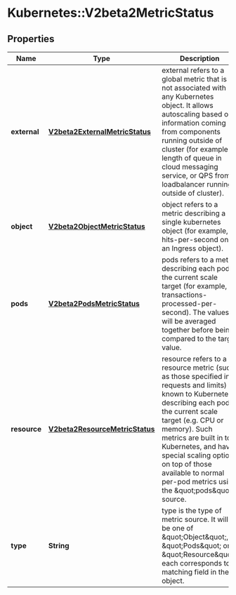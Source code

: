 # Kubernetes::V2beta2MetricStatus

## Properties
Name | Type | Description | Notes
------------ | ------------- | ------------- | -------------
**external** | [**V2beta2ExternalMetricStatus**](V2beta2ExternalMetricStatus.md) | external refers to a global metric that is not associated with any Kubernetes object. It allows autoscaling based on information coming from components running outside of cluster (for example length of queue in cloud messaging service, or QPS from loadbalancer running outside of cluster). | [optional] 
**object** | [**V2beta2ObjectMetricStatus**](V2beta2ObjectMetricStatus.md) | object refers to a metric describing a single kubernetes object (for example, hits-per-second on an Ingress object). | [optional] 
**pods** | [**V2beta2PodsMetricStatus**](V2beta2PodsMetricStatus.md) | pods refers to a metric describing each pod in the current scale target (for example, transactions-processed-per-second).  The values will be averaged together before being compared to the target value. | [optional] 
**resource** | [**V2beta2ResourceMetricStatus**](V2beta2ResourceMetricStatus.md) | resource refers to a resource metric (such as those specified in requests and limits) known to Kubernetes describing each pod in the current scale target (e.g. CPU or memory). Such metrics are built in to Kubernetes, and have special scaling options on top of those available to normal per-pod metrics using the \&quot;pods\&quot; source. | [optional] 
**type** | **String** | type is the type of metric source.  It will be one of \&quot;Object\&quot;, \&quot;Pods\&quot; or \&quot;Resource\&quot;, each corresponds to a matching field in the object. | 


